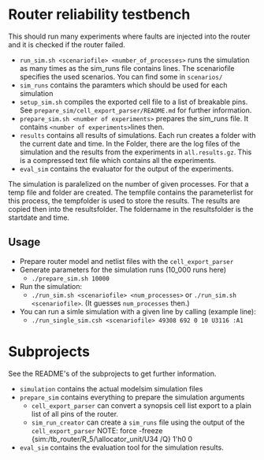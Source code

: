 # Router reliability testbench

This should run many experiments where faults are injected into the router and it is checked if the router failed.

 - `run_sim.sh <scenariofile> <number_of_processes>` runs the simulation as many times as the sim_runs file contains lines. 
    The scenariofile specifies the used scenarios. You can find some in `scenarios/`
 - `sim_runs` contains the paramters which should be used for each simulation
 - `setup_sim.sh` compiles the exported cell file to a list of breakable pins. See `prepare_sim/cell_export_parser/README.md` for further information.
 - `prepare_sim.sh <number of experiments>` prepares the sim_runs file. It contains `<number of experiments>`lines then. 
 - `results` contains all results of simulations. Each run creates a folder with the current date and time. In the Folder, there are the log files of the simulation and the results from the experiments in `all.results.gz`. This is a compressed text file which contains all the experiments.
 - `eval_sim` contains the evaluator for the output of the experiments.
 
The simulation is paralelized on the number of given processes. For that a temp file and folder are created. The tempfile contains the parameterlist for this process, the tempfolder is used to store the results.
The results are copied then into the resultsfolder. The foldername in the resultsfolder is the startdate and time.

 ## Usage
  - Prepare router model and netlist files with the `cell_export_parser`
  - Generate parameters for the simulation runs (10_000 runs here)
    - `./prepare_sim.sh 10000`
  - Run the simulation:
    - `./run_sim.sh <scenariofile> <num_processes>` or `./run_sim.sh <scenariofile>`. (It guesses `num_processes` then.)
  - You can run a simle simulation with a given line by calling (example line):
    - `./run_single_sim.csh <scenariofile> 49308 692 0 10 U3116 :A1`

 # Subprojects
See the README's of the subprojects to get further information.

  - `simulation` contains the actual modelsim simulation files
  - `prepare_sim` contains everything to prepare the simulation arguments
     - `cell_export_parser` can convert a synopsis cell list export to a plain list of all pins of the router.
     - `sim_run_creator` can create a `sim_runs` file using the output of the `cell_export_parser`
     NOTE:
     force -freeze {sim:/tb_router/R_5/\allocator_unit/U34 /Q} 1'h0 0
  - `eval_sim` contains the evaluation tool for the simulation results. 

 

 
